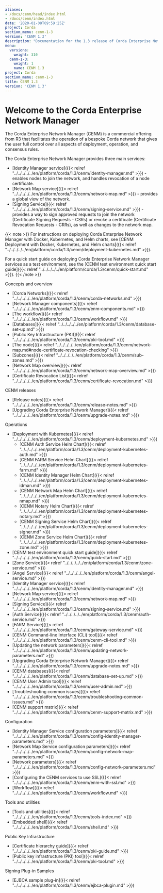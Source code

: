 ```yaml
---
aliases:
- /docs/cenm/head/index.html
- /docs/cenm/index.html
date: '2020-01-08T09:59:25Z'
project: Corda
section_menu: cenm-1-3
version: 'CENM 1.3'
description: "Documentation for the 1.3 release of Corda Enterprise Network Manager (CENM)"
menu:
  versions:
    weight: 310
  cenm-1-3:
    weight: 1
    name: CENM 1.3
project: Corda
section_menu: cenm-1-3
title: CENM 1.3
version: 'CENM 1.3'
---
```


# Welcome to the Corda Enterprise Network Manager

The Corda Enterprise Network Manager (CENM) is a commercial offering from R3 that facilitates the operation of a bespoke
Corda network that gives the user full control over all aspects of deployment, operation, and consensus rules.

The Corda Enterprise Network Manager provides three main services:

* [Identity Manager service]({{< relref "../../../../../en/platform/corda/1.3/cenm/identity-manager.md" >}}) - enables nodes to join the network, and handles revocation of a node certificate.
* [Network Map service]({{< relref "../../../../../en/platform/corda/1.3/cenm/network-map.md" >}}) - provides a global view of the network.
* [Signing Service]({{< relref "../../../../../en/platform/corda/1.3/cenm/signing-service.md" >}}) - provides a way to sign approved requests to join the network (Certificate Signing Requests - CSRs) or revoke a certificate (Certificate Revocation Requests - CRRs), as well as changes to the network map.

{{< note >}}
For instructions on deploying Corda Enterprise Network Manager with Docker, Kubernetes, and Helm charts, see [CENM Deployment with Docker, Kubernetes, and Helm charts]({{< relref "../../../../../en/platform/corda/1.3/cenm/deployment-kubernetes.md" >}}).

For a quick start guide on deploying Corda Enterprise Network Manager services as a test environment, see the [CENM test environment quick start guide]({{< relref "../../../../../en/platform/corda/1.3/cenm/quick-start.md" >}}).
{{< /note >}}

Concepts and overview

* [Corda Networks]({{< relref "../../../../../en/platform/corda/1.3/cenm/corda-networks.md" >}})
* [Network Manager components]({{< relref "../../../../../en/platform/corda/1.3/cenm/enm-components.md" >}})
* [The workflow]({{< relref "../../../../../en/platform/corda/1.3/cenm/workflow.md" >}})
* [Databases]({{< relref "../../../../../en/platform/corda/1.3/cenm/database-set-up.md" >}})
* [Public Key Infrastructure (PKI)]({{< relref "../../../../../en/platform/corda/1.3/cenm/pki-tool.md" >}})
* [The node]({{< relref "../../../../../en/platform/corda/1.3/cenm/network-map.md#node-certificate-revocation-checking" >}})
* [Subzones]({{< relref "../../../../../en/platform/corda/1.3/cenm/sub-zones.md" >}})
* [Network Map overview]({{< relref "../../../../../en/platform/corda/1.3/cenm/network-map-overview.md" >}})
* [Certificate Revocation List]({{< relref "../../../../../en/platform/corda/1.3/cenm/certificate-revocation.md" >}})

CENM releases

* [Release notes]({{< relref "../../../../../en/platform/corda/1.3/cenm/release-notes.md" >}})
* [Upgrading Corda Enterprise Network Manager]({{< relref "../../../../../en/platform/corda/1.3/cenm/upgrade-notes.md" >}})

Operations

* [Deployment with Kubernetes]({{< relref "../../../../../en/platform/corda/1.3/cenm/deployment-kubernetes.md" >}})
  * [CENM Auth Service Helm Chart]({{< relref "../../../../../en/platform/corda/1.3/cenm/deployment-kubernetes-auth.md" >}})
  * [CENM FARM Service Helm Chart]({{< relref "../../../../../en/platform/corda/1.3/cenm/deployment-kubernetes-farm.md" >}})
  * [CENM Identity Manager Helm Chart]({{< relref "../../../../../en/platform/corda/1.3/cenm/deployment-kubernetes-idman.md" >}})
  * [CENM Network Map Helm Chart]({{< relref "../../../../../en/platform/corda/1.3/cenm/deployment-kubernetes-nmap.md" >}})
  * [CENM Notary Helm Chart]({{< relref "../../../../../en/platform/corda/1.3/cenm/deployment-kubernetes-notary.md" >}})
  * [CENM Signing Service Helm Chart]({{< relref "../../../../../en/platform/corda/1.3/cenm/deployment-kubernetes-signer.md" >}})
  * [CENM Zone Service Helm Chart]({{< relref "../../../../../en/platform/corda/1.3/cenm/deployment-kubernetes-zone.md" >}})
* [CENM test environment quick start guide]({{< relref "../../../../../en/platform/corda/1.3/cenm/quick-start.md" >}})
* [Zone Service]({{< relref "../../../../../en/platform/corda/1.3/cenm/zone-service.md" >}})
* [Angel Service]({{< relref "../../../../../en/platform/corda/1.3/cenm/angel-service.md" >}})
* [Identity Manager service]({{< relref "../../../../../en/platform/corda/1.3/cenm/identity-manager.md" >}})
* [Network Map service]({{< relref "../../../../../en/platform/corda/1.3/cenm/network-map.md" >}})
* [Signing Service]({{< relref "../../../../../en/platform/corda/1.3/cenm/signing-service.md" >}})
* [Auth Service]({{< relref "../../../../../en/platform/corda/1.3/cenm/auth-service.md" >}})
* [FARM Service]({{< relref "../../../../../en/platform/corda/1.3/cenm/gateway-service.md" >}})
* [CENM Command-line Interface (CLI) tool]({{< relref "../../../../../en/platform/corda/1.3/cenm/cenm-cli-tool.md" >}})
* [Updating the network parameters]({{< relref "../../../../../en/platform/corda/1.3/cenm/updating-network-parameters.md" >}})
* [Upgrading Corda Enterprise Network Manager]({{< relref "../../../../../en/platform/corda/1.3/cenm/upgrade-notes.md" >}})
* [CENM databases]({{< relref "../../../../../en/platform/corda/1.3/cenm/database-set-up.md" >}})
* [CENM User Admin tool]({{< relref "../../../../../en/platform/corda/1.3/cenm/user-admin.md" >}})
* [Troubleshooting common issues]({{< relref "../../../../../en/platform/corda/1.3/cenm/troubleshooting-common-issues.md" >}})
* [CENM support matrix]({{< relref "../../../../../en/platform/corda/1.3/cenm/cenm-support-matrix.md" >}})

Configuration

* [Identity Manager Service configuration parameters]({{< relref "../../../../../en/platform/corda/1.3/cenm/config-identity-manager-parameters.md" >}})
* [Network Map Service configuration parameters]({{< relref "../../../../../en/platform/corda/1.3/cenm/config-network-map-parameters.md" >}})
* [Network parameters]({{< relref "../../../../../en/platform/corda/1.3/cenm/config-network-parameters.md" >}})
* [Configuring the CENM services to use SSL]({{< relref "../../../../../en/platform/corda/1.3/cenm/enm-with-ssl.md" >}})
* [Workflow]({{< relref "../../../../../en/platform/corda/1.3/cenm/workflow.md" >}})

Tools and utilities

* [Tools and utilities]({{< relref "../../../../../en/platform/corda/1.3/cenm/tools-index.md" >}})
* [Embedded shell]({{< relref "../../../../../en/platform/corda/1.3/cenm/shell.md" >}})

Public Key Infrastructure

* [Certificate hierarchy guide]({{< relref "../../../../../en/platform/corda/1.3/cenm/pki-guide.md" >}})
* [Public key infrastructure (PKI) tool]({{< relref "../../../../../en/platform/corda/1.3/cenm/pki-tool.md" >}})

Signing Plug-in Samples

* [EJBCA sample plug-in]({{< relref "../../../../../en/platform/corda/1.3/cenm/ejbca-plugin.md" >}})
